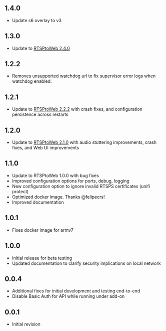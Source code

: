 <!-- https://developers.home-assistant.io/docs/add-ons/presentation#keeping-a-changelog -->

## 1.4.0

- Update s6 overlay to v3

## 1.3.0

- Update to [RTSPtoWeb 2.4.0](https://github.com/deepch/RTSPtoWeb/releases/tag/2.4.0)

## 1.2.2

- Removes unsupported watchdog url to fix supervisor error logs when watchdog enabled.

## 1.2.1

- Update to [RTSPtoWeb 2.2.2](https://github.com/deepch/RTSPtoWeb/releases/tag/v2.2.2) with crash fixes, and configuration persistence across restarts

## 1.2.0

- Update to [RTSPtoWeb 2.1.0](https://github.com/deepch/RTSPtoWeb/releases/tag/v2.1.0) with audio stuttering improvements, crash fixes, and Web UI improvements

## 1.1.0

- Update to RTSPtoWeb 1.0.0 with bug fixes
- Improved configuration options for ports, debug, logging
- New configuration option to ignore invalid RTSPS certificates (unifi protect)
- Optimized docker image. Thanks @felipecrs!
- Improved documentation

## 1.0.1

- Fixes docker image for armv7

## 1.0.0

- Initial release for beta testing
- Updated documentation to clarify security implications on local network

## 0.0.4

- Additional fixes for initial development and testing end-to-end
- Disable Basic Auth for API while running under add-on

## 0.0.1

- Initial revision

